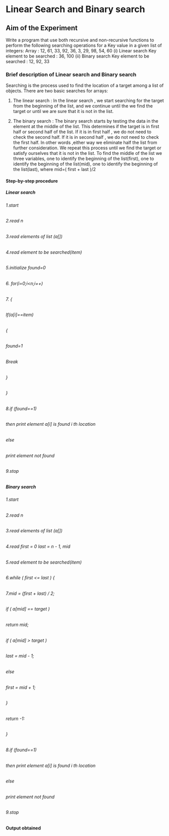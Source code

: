 #  Linear Search and Binary search


## Aim of the Experiment
Write a program that use both recursive and non-recursive functions to perform the following searching operations for a Key value in a given list of integers:
Array : 12, 61, 33, 92, 36, 3, 29, 98, 54, 60
(i) Linear search
Key element to be searched : 36, 100
(ii) Binary search
Key element to be searched : 12, 92, 33


### Brief description of Linear search and Binary search
Searching is the process used to find the location of a target among a list of objects.
There are two basic searches for arrays:
1. The linear search : In the linear search , we start searching for the target from the
   beginning of the list, and we continue until the we find the target or
   until we are sure that it is not in the list.

2. The binary search : The binary search starts by testing the data in the element at the middle of the list. 
   This determines if the target is in first half or second half of the list.
   If it is in first half , we do not need to check the second half.
   If it is in second half , we do not need to check the first half.
   In other words ,either way we eliminate half the list from further consideration.
   We repeat this process until we find the target or satisfy ourselves
   that it is not in the list. 
   To find the middle of the list we three variables,
   one to identify the beginning of the list(first),
   one to identify the beginning of the list(mid),
   one to identify the beginning of the list(last),
   where mid=( first + last )/2
   

#### Step-by-step procedure
##### Linear search
###### 1.start
###### 2.read n
###### 3.read elements of list (a[])
###### 4.read element to be searched(item)
###### 5.initialize found=0
###### 6. for(i=0;i<n;i++)
###### 7. {
###### If(a[i]==item)
###### {
###### found=1
###### Break
###### }
###### }
###### 8.if (found==1)
###### then print element a[i] is found i th location
###### else
###### print element not found
###### 9.stop

##### Binary search
###### 1.start
###### 2.read n
###### 3.read elements of list (a[])
###### 4.read first = 0 last = n - 1,  mid
###### 5.read element to be searched(item)
###### 6.while ( first <= last ) {
###### 7.mid = (first + last) / 2;
###### if ( a[mid] == target )
###### return mid;
###### if ( a[mid] > target )
###### last = mid - 1;
###### else
###### first = mid + 1;
###### }
###### return -1:
###### }
###### 8.if (found==1)
###### then print element a[i] is found i th location
###### else
###### print element not found
###### 9.stop

#### Output obtained
